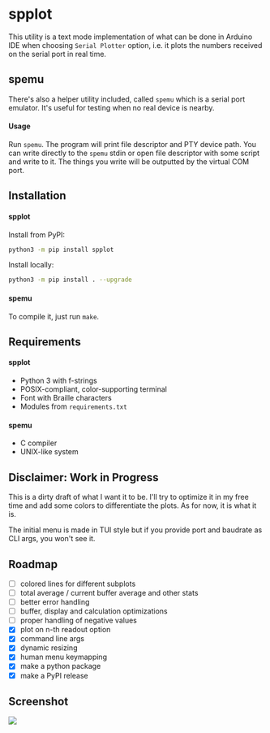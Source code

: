 # spplot

This utility is a text mode implementation of what can be done in Arduino IDE
when choosing `Serial Plotter` option, i.e. it plots the numbers received on
the serial port in real time.

## spemu

There's also a helper utility included, called `spemu` which is a serial port
emulator. It's useful for testing when no real device is nearby.


#### Usage

Run `spemu`. The program will print file descriptor and PTY device path.
You can write directly to the `spemu` stdin or open file descriptor with some
script and write to it. The things you write will be outputted by the virtual
COM port.

## Installation

#### spplot

Install from PyPI:
```bash
python3 -m pip install spplot
```

Install locally:
```bash
python3 -m pip install . --upgrade
```

#### spemu

To compile it, just run `make`.

## Requirements

#### spplot

* Python 3 with f-strings
* POSIX-compliant, color-supporting terminal
* Font with Braille characters
* Modules from `requirements.txt`

#### spemu

* C compiler
* UNIX-like system

## Disclaimer: Work in Progress

This is a dirty draft of what I want it to be. I'll try to optimize it in my
free time and add some colors to differentiate the plots. As for now, it is
what it is.

The initial menu is made in TUI style but if you provide port and baudrate as
CLI args, you won't see it.

## Roadmap

- [ ] colored lines for different subplots
- [ ] total average / current buffer average and other stats
- [ ] better error handling
- [ ] buffer, display and calculation optimizations
- [ ] proper handling of negative values
- [x] plot on n-th readout option
- [x] command line args
- [x] dynamic resizing
- [x] human menu keymapping
- [x] make a python package
- [x] make a PyPI release

## Screenshot

![](https://i.imgur.com/37MfwQr.png)

